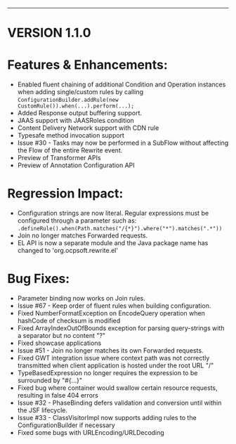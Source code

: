 ------------------------------------
VERSION 1.1.0
=============

Features & Enhancements:
========================
* Enabled fluent chaining of additional Condition and Operation instances when adding single/custom rules by calling `ConfigurationBuilder.addRule(new CustomRule()).when(...).perform(...);`
* Added Response output buffering support.
* JAAS support with JAASRoles condition
* Content Delivery Network support with CDN rule
* Typesafe method invocation support
* Issue #30 - Tasks may now be performed in a SubFlow without affecting the Flow of the entire Rewrite event.
* Preview of Transformer APIs
* Preview of Annotation Configuration API

Regression Impact:
==================
* Configuration strings are now literal. Regular expressions must be configured through a parameter such as: `.defineRule().when(Path.matches("/{*}").where("*").matches(".*"))`
* Join no longer matches Forwarded requests.
* EL API is now a separate module and the Java package name has changed to 'org.ocpsoft.rewrite.el'

Bug Fixes:
==========
* Parameter binding now works on Join rules.
* Issue #67 - Keep order of fluent rules when building configuration.
* Fixed NumberFormatException on EncodeQuery operation when hashCode of checksum is modified
* Fixed ArrayIndexOutOfBounds exception for parsing query-strings with a separator but no content "?"
* Fixed showcase applications
* Issue #51 - Join no longer matches its own Forwarded requests.
* Fixed GWT integration issue where context path was not correctly transmitted when client application is hosted under the root URL "/"
* TypeBasedExpression no longer requires the expression to be surrounded by "#{...}"
* Fixed bug where container would swallow certain resource requests, resulting in false 404 errors
* Issue #32 - PhaseBinding defers validation and conversion until within the JSF lifecycle.
* Issue #33 - ClassVisitorImpl now supports adding rules to the ConfigurationBuilder if necessary
* Fixed some bugs with URLEncoding/URLDecoding
